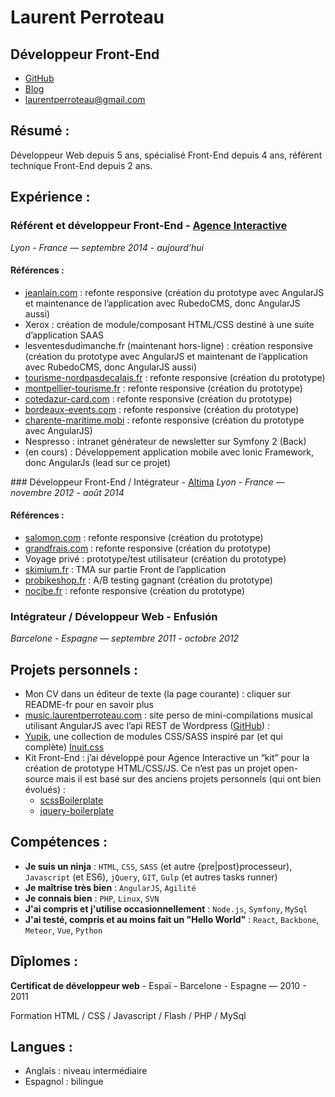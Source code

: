 
Laurent Perroteau
=================

Développeur Front-End
---------------------

* [GitHub](https://github.com/laurentperroteau)
* [Blog](http://laurentperroteau.com/blog)
* [laurentperroteau@gmail.com](mailto:laurentperroteau@gmasil.com)

Résumé :
--------

Développeur Web depuis 5 ans, spécialisé Front-End depuis 4 ans, référent technique Front-End depuis 2 ans.

Expérience :
------------

### Référent et développeur Front-End - [Agence Interactive](http://agenceinteractive.com/)
_Lyon - France — septembre 2014 - aujourd’hui_  

#### Références : 

* [jeanlain.com](http://jeanlain.com/) : refonte responsive (création du prototype avec AngularJS et maintenance de l’application avec RubedoCMS, donc AngularJS aussi)
* Xerox : création de module/composant HTML/CSS destiné à une suite d’application SAAS
* lesventesdudimanche.fr (maintenant hors-ligne) : création responsive  (création du prototype avec AngularJS et maintenant de l’application avec RubedoCMS, donc AngularJS aussi)
* [tourisme-nordpasdecalais.fr](http://www.tourisme-nordpasdecalais.fr/) : refonte responsive (création du prototype)
* [montpellier-tourisme.fr](http://www.montpellier-tourisme.fr/) : refonte responsive (création du prototype)
* [cotedazur-card.com](https://cotedazur-card.com/) : refonte responsive (création du prototype)
* [bordeaux-events.com](http://bordeaux-events.com/) : refonte responsive (création du prototype)
* [charente-maritime.mobi](http://charente-maritime.mobi/) : refonte responsive (création du prototype avec AngularJS)
* Nespresso : intranet générateur de newsletter sur Symfony 2 (Back)
* (en cours) : Développement application mobile avec Ionic Framework, donc AngularJs (lead sur ce projet)

### Développeur Front-End / Intégrateur - [Altima](http://www.altima-agency.com)
_Lyon - France — novembre 2012 - août 2014_

#### Références : 

* [salomon.com](http://www.salomon.com/) : refonte responsive (création du prototype)
* [grandfrais.com](http://www.grandfrais.com/) : refonte responsive (création du prototype)
* Voyage privé : prototype/test utilisateur (création du prototype)
* [skimium.fr](http://www.skimium.fr/) : TMA sur partie Front de l’application
* [probikeshop.fr](http://www.probikeshop.fr/) : A/B testing gagnant  (création du prototype)
* [nocibe.fr](http://www.nocibe.fr/) : refonte responsive (création du prototype)


### Intégrateur / Développeur Web - Enfusión
_Barcelone - Espagne — septembre 2011 - octobre 2012_


Projets personnels :
--------------------

* Mon CV dans un éditeur de texte (la page courante) : cliquer sur README-fr pour en savoir plus
* [music.laurentperroteau.com](http://music.laurentperroteau.com) : site perso de mini-compilations musical utilisant AngularJS avec l’api REST de Wordpress ([GitHub](https://github.com/laurentperroteau/music)) :
* [Yupik](http://laurentperroteau.com/yupik/fr/), une collection de modules CSS/SASS inspiré par (et qui complète) [Inuit.css](https://github.com/inuitcss) 
* Kit Front-End : j’ai développé pour Agence Interactive un “kit” pour la création de prototype HTML/CSS/JS. Ce n’est pas un projet open-source mais il est basé sur des anciens projets personnels (qui ont bien évolués) :
    * [scssBoilerplate](https://github.com/laurentperroteau/scssBoilerplate)
    * [jquery-boilerplate](https://github.com/laurentperroteau/jquery-boilerplate)


Compétences :
-------------

* __Je suis un ninja__ : `HTML`, `CSS`, `SASS` (et autre {pre|post}processeur), `Javascript` (et ES6), `jQuery`, `GIT`, `Gulp` (et autres tasks runner)
* __Je maîtrise très bien__ : `AngularJS`, `Agilité`
* __Je connais bien__ : `PHP`, `Linux`,  `SVN`
* __J'ai compris et j'utilise occasionnellement__ : `Node.js`, `Symfony`, `MySql`
* __J'ai testé, compris et au moins fait un "Hello World"__ : `React`, `Backbone`, `Meteor`, `Vue`, `Python`


Dîplomes  :
-----------

__Certificat de développeur web__ - Espaï - Barcelone - Espagne  — 2010 - 2011
                                                                                                         
Formation HTML / CSS / Javascript / Flash / PHP / MySql

Langues :
--------

* Anglais : niveau intermédiaire
* Espagnol : bilingue